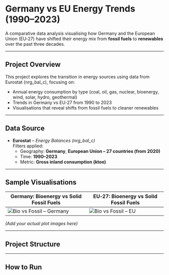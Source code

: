 #  Germany vs EU Energy Trends (1990–2023)

A comparative data analysis visualising how Germany and the European Union (EU‑27) have shifted their energy mix from **fossil fuels** to **renewables** over the past three decades.

---

##  Project Overview

This project explores the transition in energy sources using data from Eurostat (nrg_bal_c), focusing on:

- Annual energy consumption by type (coal, oil, gas, nuclear, bioenergy, wind, solar, hydro, geothermal)
- Trends in Germany vs EU‑27 from 1990 to 2023
- Visualisations that reveal shifts from fossil fuels to cleaner renewables

---

##  Data Source

- **Eurostat** – *Energy Balances (nrg_bal_c)*  
  Filters applied:  
  - Geography: **Germany**, **European Union – 27 countries (from 2020)**  
  - Time: **1990–2023**  
  - Metric: **Gross inland consumption (ktoe)**

---

##  Sample Visualisations

| Germany: Bioenergy vs Solid Fossil Fuels | EU‑27: Bioenergy vs Solid Fossil Fuels |
|-----------------------------------------|----------------------------------------|
| ![Bio vs Fossil – Germany](notebooks/images/germany_bio_vs_fossil.png) | ![Bio vs Fossil – EU](notebooks/images/eu_bio_vs_fossil.png) |

*(Add your actual plot images here)*

---

##  Project Structure

---

##  How to Run
